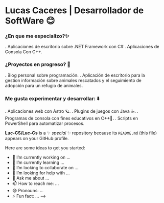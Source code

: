 # Lucas Caceres | Desarrollador de SoftWare 😊

### ¿En que me especializo?✨

. Aplicaciones de escritorio sobre .NET Framework con C#
. Aplicaciones de Consola Con C++.

### ¿Proyectos en progreso? 🚀

. Blog personal sobre programación. 
. Aplicación de escritorio para la gestion información sobre animales rescatados y el seguimiento de adopción para un refugio de animales.


### Me gusta experimentar y desarrollar: ⬇️

. Aplicaciones web con Astro 🪐.
. Plugins de juegos con Java ☕.
. Programas de consola con fines educativos en C++🔵.
. Scripts en PowerShell para automatizar procesos.


**Luc-CS/Luc-Cs** is a ✨ _special_ ✨ repository because its `README.md` (this file) appears on your GitHub profile.

Here are some ideas to get you started:

- 🔭 I’m currently working on ...
- 🌱 I’m currently learning ...
- 👯 I’m looking to collaborate on ...
- 🤔 I’m looking for help with ...
- 💬 Ask me about ...
- 📫 How to reach me: ...
- 😄 Pronouns: ...
- ⚡ Fun fact: ...
-->
